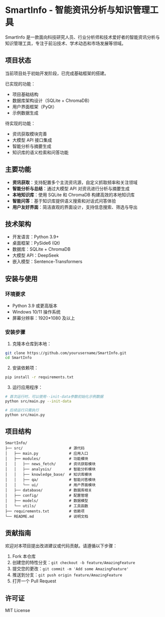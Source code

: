 # SmartInfo - 智能资讯分析与知识管理工具

SmartInfo 是一款面向科技研究人员、行业分析师和技术爱好者的智能资讯分析与知识管理工具，专注于前沿技术、学术动态和市场发展等领域。

## 项目状态

当前项目处于初始开发阶段，已完成基础框架的搭建。

已实现的功能：

- 项目基础结构
- 数据库架构设计（SQLite + ChromaDB）
- 用户界面框架（PyQt）
- 示例数据生成

待实现的功能：

- 资讯获取模块完善
- 大模型 API 接口集成
- 智能分析与摘要生成
- 知识库的语义检索和问答功能

## 主要功能

- **资讯获取**：支持配置多个主流资讯源，自定义抓取频率和关注领域
- **智能分析与总结**：通过大模型 API 对资讯进行分析与摘要生成
- **本地知识库**：使用 SQLite 和 ChromaDB 构建高效的本地知识库
- **智能问答**：基于知识库提供语义搜索和对话式问答体验
- **用户友好界面**：简洁直观的界面设计，支持信息搜索、筛选与导出

## 技术架构

- 开发语言：Python 3.9+
- 桌面框架：PySide6 (Qt)
- 数据库：SQLite + ChromaDB
- 大模型 API：DeepSeek
- 嵌入模型：Sentence-Transformers

## 安装与使用

### 环境要求

- Python 3.9 或更高版本
- Windows 10/11 操作系统
- 屏幕分辨率：1920\*1080 及以上

### 安装步骤

1. 克隆本仓库到本地：

```bash
git clone https://github.com/yourusername/SmartInfo.git
cd SmartInfo
```

2. 安装依赖项：

```bash
pip install -r requirements.txt
```

3. 运行应用程序：

```bash
# 首次运行时，可以使用--init-data参数初始化示例数据
python src/main.py --init-data

# 后续运行只需执行
python src/main.py
```

## 项目结构

```
SmartInfo/
├── src/                     # 源代码
│   ├── main.py              # 应用入口
│   ├── modules/             # 功能模块
│   │   ├── news_fetch/      # 资讯获取模块
│   │   ├── analysis/        # 智能分析模块
│   │   ├── knowledge_base/  # 知识库模块
│   │   ├── qa/              # 智能问答模块
│   │   └── ui/              # 用户界面模块
│   ├── database/            # 数据库相关
│   ├── config/              # 配置管理
│   ├── models/              # 数据模型
│   └── utils/               # 工具函数
├── requirements.txt         # 依赖项
└── README.md                # 说明文档
```

## 贡献指南

欢迎对本项目提出改进建议或代码贡献。请遵循以下步骤：

1. Fork 本仓库
2. 创建您的特性分支：`git checkout -b feature/AmazingFeature`
3. 提交您的更改：`git commit -m 'Add some AmazingFeature'`
4. 推送到分支：`git push origin feature/AmazingFeature`
5. 打开一个 Pull Request

## 许可证

MIT License
